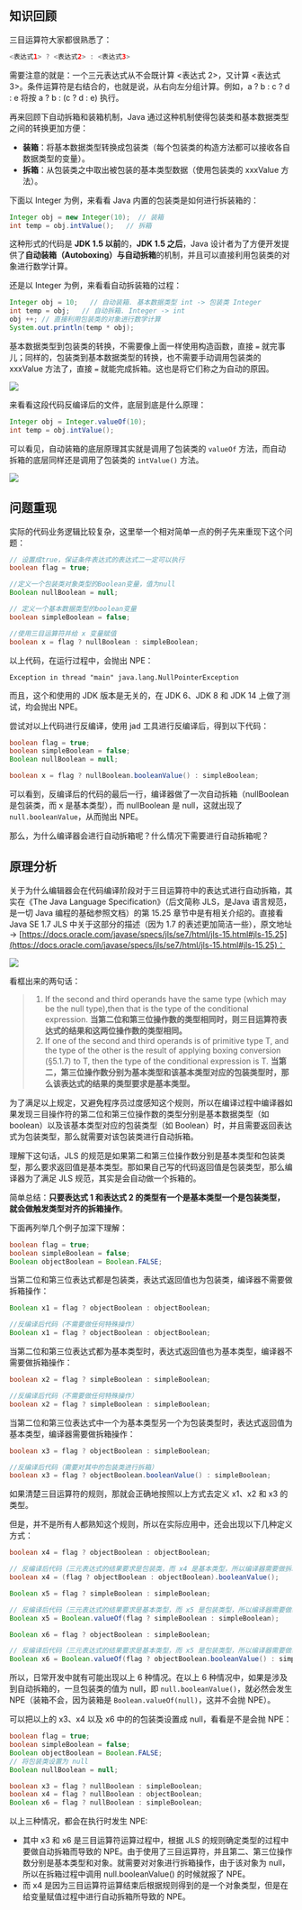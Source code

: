 

## 知识回顾
三目运算符大家都很熟悉了：
```java
<表达式1> ? <表达式2> : <表达式3>
```
需要注意的就是：一个三元表达式从不会既计算 <表达式 2>，又计算 <表达式 3>。条件运算符是右结合的，也就是说，从右向左分组计算。例如，a ? b : c ? d : e 将按 a ? b : (c ? d : e) 执行。







再来回顾下自动拆箱和装箱机制，Java 通过这种机制使得包装类和基本数据类型之间的转换更加方便：

- **装箱**：将基本数据类型转换成包装类（每个包装类的构造方法都可以接收各自数据类型的变量）。
- **拆箱**：从包装类之中取出被包装的基本类型数据（使用包装类的 xxxValue 方法）。

下面以 Integer 为例，来看看 Java 内置的包装类是如何进行拆装箱的：
```java
Integer obj = new Integer(10);  // 装箱
int temp = obj.intValue();   // 拆箱
```
这种形式的代码是 **JDK 1.5 以前**的，**JDK 1.5 之后**，Java 设计者为了方便开发提供了**自动装箱（Autoboxing）**与**自动拆箱**的机制，并且可以直接利用包装类的对象进行数学计算。

还是以 Integer 为例，来看看自动拆装箱的过程：

```java
Integer obj = 10;   // 自动装箱. 基本数据类型 int -> 包装类 Integer
int temp = obj;   // 自动拆箱. Integer -> int
obj ++; // 直接利用包装类的对象进行数学计算
System.out.println(temp * obj);
```
基本数据类型到包装类的转换，不需要像上面一样使用构造函数，直接 `=` 就完事儿；同样的，包装类到基本数据类型的转换，也不需要手动调用包装类的 xxxValue 方法了，直接 `=` 就能完成拆箱。这也是将它们称之为自动的原因。

![](https://cdn.nlark.com/yuque/0/2023/png/396745/1701310726980-6897d00a-f3f4-4387-9552-ac6731ac28fd.png#averageHue=%23f8f4f4&clientId=ucf3c945c-cc80-4&from=paste&id=uf0f4108b&originHeight=337&originWidth=906&originalType=url&ratio=2.5&rotation=0&showTitle=false&status=done&style=none&taskId=uaebc157a-aa0c-4416-9fa3-efcd24a7f09&title=)

来看看这段代码反编译后的文件，底层到底是什么原理：

```java
Integer obj = Integer.valueOf(10);
int temp = obj.intValue();
```
可以看见，自动装箱的底层原理其实就是调用了包装类的 `valueOf` 方法，而自动拆箱的底层同样还是调用了包装类的 `intValue()` 方法。

![](https://cdn.nlark.com/yuque/0/2023/png/396745/1701310727029-458822da-fdab-4896-8db6-cf1ced64900d.png#averageHue=%23f6f3f3&clientId=ucf3c945c-cc80-4&from=paste&id=uee663af6&originHeight=372&originWidth=1080&originalType=url&ratio=2.5&rotation=0&showTitle=false&status=done&style=none&taskId=ua8af28fd-eb56-439c-8e87-4b609c28e15&title=)



## 问题重现
实际的代码业务逻辑比较复杂，这里举一个相对简单一点的例子先来重现下这个问题：
```java
// 设置成true，保证条件表达式的表达式二一定可以执行
boolean flag = true;

//定义一个包装类对象类型的Boolean变量，值为null 
Boolean nullBoolean = null;

// 定义一个基本数据类型的boolean变量
boolean simpleBoolean = false; 

//使用三目运算符并给 x 变量赋值
boolean x = flag ? nullBoolean : simpleBoolean;
```
以上代码，在运行过程中，会抛出 NPE：
```
Exception in thread "main" java.lang.NullPointerException
```
而且，这个和使用的 JDK 版本是无关的，在 JDK 6、JDK 8 和 JDK 14 上做了测试，均会抛出 NPE。

尝试对以上代码进行反编译，使用 jad 工具进行反编译后，得到以下代码：

```java
boolean flag = true;
boolean simpleBoolean = false;
Boolean nullBoolean = null;

boolean x = flag ? nullBoolean.booleanValue() : simpleBoolean;
```
可以看到，反编译后的代码的最后一行，编译器做了一次自动拆箱（nullBoolean 是包装类，而 x 是基本类型），而 nullBoolean 是 null，这就出现了 `null.booleanValue`，从而抛出 NPE。

那么，为什么编译器会进行自动拆箱呢？什么情况下需要进行自动拆箱呢？



## 原理分析
关于为什么编辑器会在代码编译阶段对于三目运算符中的表达式进行自动拆箱，其实在《The Java Language Specification》（后文简称 JLS，是Java 语言规范，是一切 Java 编程的基础参照文档）的第 15.25 章节中是有相关介绍的。直接看 Java SE 1.7 JLS 中关于这部分的描述（因为 1.7 的表述更加简洁一些），原文地址 -> [https://docs.oracle.com/javase/specs/jls/se7/html/jls-15.html#jls-15.25](https://docs.oracle.com/javase/specs/jls/se7/html/jls-15.html#jls-15.25)：

![](https://cdn.nlark.com/yuque/0/2023/png/396745/1701310727004-161667c1-b9fa-4b21-a7ce-f953a4926c14.png#averageHue=%23f1eeee&clientId=ucf3c945c-cc80-4&from=paste&id=u14f584fc&originHeight=258&originWidth=1080&originalType=url&ratio=2.5&rotation=0&showTitle=false&status=done&style=none&taskId=u35d9268b-d47b-4be0-a0cb-26dda8e59f7&title=)

看框出来的两句话：

> 1. If the second and third operands have the same type (which may be the null type),then that is the type of the conditional expression. **当第二位和第三位操作数的类型相同时，则三目运算符表达式的结果和这两位操作数的类型相同。**
> 2. If one of the second and third operands is of primitive type T, and the type of the other is the result of applying boxing conversion (§5.1.7) to T, then the type of the conditional expression is T. **当第二，第三位操作数分别为基本类型和该基本类型对应的包装类型时，那么该表达式的结果的类型要求是基本类型。**

为了满足以上规定，又避免程序员过度感知这个规则，所以在编译过程中编译器如果发现三目操作符的第二位和第三位操作数的类型分别是基本数据类型（如 boolean）以及该基本类型对应的包装类型（如 Boolean）时，并且需要返回表达式为包装类型，那么就需要对该包装类进行自动拆箱。

理解下这句话，JLS 的规范是如果第二和第三位操作数分别是基本类型和包装类型，那么要求返回值是基本类型。那如果自己写的代码返回值是包装类型，那么编译器为了满足 JLS 规范，其实是会自动做一个拆箱的。

简单总结：**只要表达式 1 和表达式 2 的类型有一个是基本类型一个是包装类型，就会做触发类型对齐的拆箱操作**。

下面再列举几个例子加深下理解：

```java
boolean flag = true;
boolean simpleBoolean = false;
Boolean objectBoolean = Boolean.FALSE;
```
当第二位和第三位表达式都是包装类，表达式返回值也为包装类，编译器不需要做拆箱操作：
```java
Boolean x1 = flag ? objectBoolean : objectBoolean;

//反编译后代码（不需要做任何特殊操作）
Boolean x1 = flag ? objectBoolean : objectBoolean;
```
当第二位和第三位表达式都为基本类型时，表达式返回值也为基本类型，编译器不需要做拆箱操作：
```java
boolean x2 = flag ? simpleBoolean : simpleBoolean;

//反编译后代码（不需要做任何特殊操作）
boolean x2 = flag ? simpleBoolean : simpleBoolean;
```
当第二位和第三位表达式中一个为基本类型另一个为包装类型时，表达式返回值为基本类型，编译器需要做拆箱操作：
```java
boolean x3 = flag ? objectBoolean : simpleBoolean;

//反编译后代码（需要对其中的包装类进行拆箱）
boolean x3 = flag ? objectBoolean.booleanValue() : simpleBoolean;
```
如果清楚三目运算符的规则，那就会正确地按照以上方式去定义 x1、x2 和 x3 的类型。



但是，并不是所有人都熟知这个规则，所以在实际应用中，还会出现以下几种定义方式：

```java
boolean x4 = flag ? objectBoolean : objectBoolean;

// 反编译后代码（三元表达式的结果要求是包装类，而 x4 是基本类型，所以编译器需要做拆箱）
boolean x4 = (flag ? objectBoolean : objectBoolean).booleanValue();
```
```java
Boolean x5 = flag ? simpleBoolean : simpleBoolean;

// 反编译后代码（三元表达式的结果要求是基本类型，而 x5 是包装类型，所以编译器需要做装箱）
Boolean x5 = Boolean.valueOf(flag ? simpleBoolean : simpleBoolean);
```
```java
Boolean x6 = flag ? objectBoolean : simpleBoolean;

// 反编译后代码（三元表达式的结果要求是基本类型，而 x5 是包装类型，所以编译器需要做装箱）
Boolean x6 = Boolean.valueOf(flag ? objectBoolean.booleanValue() : simpleBoolean);
```
所以，日常开发中就有可能出现以上 6 种情况。在以上 6 种情况中，如果是涉及到自动拆箱的，一旦包装类的值为 null，即 `null.booleanValue()`，就必然会发生 NPE（装箱不会，因为装箱是 `Boolean.valueOf(null)`，这并不会抛 NPE）。



可以把以上的 x3、x4 以及 x6 中的的包装类设置成 null，看看是不是会抛 NPE：

```java
boolean flag = true;
boolean simpleBoolean = false;
Boolean objectBoolean = Boolean.FALSE;
// 将包装类设置为 null
Boolean nullBoolean = null;

boolean x3 = flag ? nullBoolean : simpleBoolean;
boolean x4 = flag ? nullBoolean : objectBoolean;
Boolean x6 = flag ? nullBoolean : simpleBoolean;
```
以上三种情况，都会在执行时发生 NPE:

- 其中 x3 和 x6 是三目运算符运算过程中，根据 JLS 的规则确定类型的过程中要做自动拆箱而导致的 NPE。由于使用了三目运算符，并且第二、第三位操作数分别是基本类型和对象。就需要对对象进行拆箱操作，由于该对象为 null，所以在拆箱过程中调用 null.booleanValue() 的时候就报了 NPE。
- 而 x4 是因为三目运算符运算结束后根据规则得到的是一个对象类型，但是在给变量赋值过程中进行自动拆箱所导致的 NPE。
